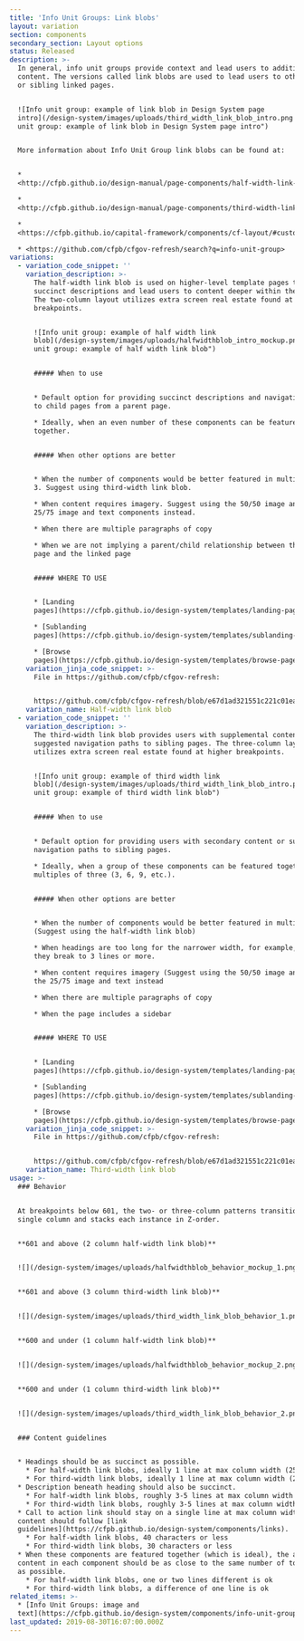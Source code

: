 ```yaml
---
title: 'Info Unit Groups: Link blobs'
layout: variation
section: components
secondary_section: Layout options
status: Released
description: >-
  In general, info unit groups provide context and lead users to additional
  content. The versions called link blobs are used to lead users to other deeper
  or sibling linked pages.


  ![Info unit group: example of link blob in Design System page
  intro](/design-system/images/uploads/third_width_link_blob_intro.png "Info
  unit group: example of link blob in Design System page intro")


  More information about Info Unit Group link blobs can be found at:


  *
  <http://cfpb.github.io/design-manual/page-components/half-width-link-blob.html>

  *
  <http://cfpb.github.io/design-manual/page-components/third-width-link-blob.html>

  *
  <https://cfpb.github.io/capital-framework/components/cf-layout/#custom-content-layouts>

  * <https://github.com/cfpb/cfgov-refresh/search?q=info-unit-group>
variations:
  - variation_code_snippet: ''
    variation_description: >-
      The half-width link blob is used on higher-level template pages to provide
      succinct descriptions and lead users to content deeper within the section.
      The two-column layout utilizes extra screen real estate found at higher
      breakpoints.


      ![Info unit group: example of half width link
      blob](/design-system/images/uploads/halfwidthblob_intro_mockup.png "Info
      unit group: example of half width link blob")


      ##### When to use


      * Default option for providing succinct descriptions and navigation paths
      to child pages from a parent page.

      * Ideally, when an even number of these components can be featured
      together.


      ##### When other options are better


      * When the number of components would be better featured in multiples of
      3. Suggest using third-width link blob.

      * When content requires imagery. Suggest using the 50/50 image and text or
      25/75 image and text components instead.

      * When there are multiple paragraphs of copy

      * When we are not implying a parent/child relationship between the current
      page and the linked page


      ##### WHERE TO USE


      * [Landing
      pages](https://cfpb.github.io/design-system/templates/landing-pages)

      * [Sublanding
      pages](https://cfpb.github.io/design-system/templates/sublanding-pages)

      * [Browse
      pages](https://cfpb.github.io/design-system/templates/browse-pages)
    variation_jinja_code_snippet: >-
      File in https://github.com/cfpb/cfgov-refresh:


      https://github.com/cfpb/cfgov-refresh/blob/e67d1ad321551c221c01eaa62589dfdd1177d1dc/cfgov/jinja2/v1/_includes/organisms/half-width-link-blob-group.html
    variation_name: Half-width link blob
  - variation_code_snippet: ''
    variation_description: >-
      The third-width link blob provides users with supplemental content or
      suggested navigation paths to sibling pages. The three-column layout
      utilizes extra screen real estate found at higher breakpoints.


      ![Info unit group: example of third width link
      blob](/design-system/images/uploads/third_width_link_blob_intro.png "Info
      unit group: example of third width link blob")


      ##### When to use


      * Default option for providing users with secondary content or suggested
      navigation paths to sibling pages.

      * Ideally, when a group of these components can be featured together in
      multiples of three (3, 6, 9, etc.).


      ##### When other options are better


      * When the number of components would be better featured in multiples of 2
      (Suggest using the half-width link blob)

      * When headings are too long for the narrower width, for example, when
      they break to 3 lines or more.

      * When content requires imagery (Suggest using the 50/50 image and text or
      the 25/75 image and text instead

      * When there are multiple paragraphs of copy

      * When the page includes a sidebar


      ##### WHERE TO USE


      * [Landing
      pages](https://cfpb.github.io/design-system/templates/landing-pages)

      * [Sublanding
      pages](https://cfpb.github.io/design-system/templates/sublanding-pages)

      * [Browse
      pages](https://cfpb.github.io/design-system/templates/browse-pages)
    variation_jinja_code_snippet: >-
      File in https://github.com/cfpb/cfgov-refresh:


      https://github.com/cfpb/cfgov-refresh/blob/e67d1ad321551c221c01eaa62589dfdd1177d1dc/cfgov/jinja2/v1/_includes/organisms/third-width-link-blob-group.html
    variation_name: Third-width link blob
usage: >-
  ### Behavior


  At breakpoints below 601, the two- or three-column patterns transition into a
  single column and stacks each instance in Z-order.


  **601 and above (2 column half-width link blob)**


  ![](/design-system/images/uploads/halfwidthblob_behavior_mockup_1.png)


  **601 and above (3 column third-width link blob)**


  ![](/design-system/images/uploads/third_width_link_blob_behavior_1.png)


  **600 and under (1 column half-width link blob)**


  ![](/design-system/images/uploads/halfwidthblob_behavior_mockup_2.png)


  **600 and under (1 column third-width link blob)**


  ![](/design-system/images/uploads/third_width_link_blob_behavior_2.png)


  ### Content guidelines


  * Headings should be as succinct as possible.
    * For half-width link blobs, ideally 1 line at max column width (25 characters) or two lines at max column width maximum (50 characters)
    * For third-width link blobs, ideally 1 line at max column width (25 characters) or two lines at max column width maximum (45 characters)
  * Description beneath heading should also be succinct.
    * For half-width link blobs, roughly 3-5 lines at max column width of text (100-250 characters)
    * For third-width link blobs, roughly 3-5 lines at max column width of text (between 90 and 150 characters)
  * Call to action link should stay on a single line at max column width. Link
  content should follow [link
  guidelines](https://cfpb.github.io/design-system/components/links).
    * For half-width link blobs, 40 characters or less
    * For third-width link blobs, 30 characters or less
  * When these components are featured together (which is ideal), the amount of
  content in each component should be as close to the same number of total lines
  as possible.
    * For half-width link blobs, one or two lines different is ok
    * For third-width link blobs, a difference of one line is ok
related_items: >-
  * [Info Unit Groups: image and
  text](https://cfpb.github.io/design-system/components/info-unit-groups-image-and-text)
last_updated: 2019-08-30T16:07:00.000Z
---
```


